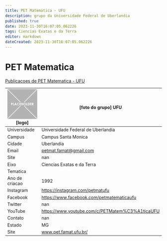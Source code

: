 ```yaml
---
title: PET Matematica - UFU
description: grupo da Universidade Federal de Uberlandia
published: true
date: 2023-11-30T16:07:05.062226
tags: Ciencias Exatas e da Terra
editor: markdown
dateCreated: 2023-11-30T16:07:05.062226
---
```


# PET Matematica

[Publicacoes de PET Matematica - UFU](/atividade/273PETMatematicaUFU/feed.md)

| ![placeholder.png](/placeholder.png) [logo] | [foto do grupo] UFU         |
| ------------------------------------------- | ------------------------------------------------- |
| Universidade                                | Universidade Federal de Uberlandia      |
| Campus                                      | Campus Santa Monica            |
| Cidade                                      | Uberlandia             |
| Email                                       | petmat.famat@gmail.com             |
| Site                                        | nan              |
| Eixo                                        | Ciencias Exatas e da Terra              |
| Tematica                                    |           |
| Ano de criacao                              | 1992        |
| Instagram                                   | https://instagram.com/petmatufu         |
| Facebook                                    | https://www.facebook.com/petmatematicaufu          |
| Twitter                                     | nan           |
| YouTube                                     | https://www.youtube.com/c/PETMatem%C3%A1ticaUFU           |
| Contato                                     | nan         |
| Estado                                      |  MG            |
| Site                                        | www.pet.famat.ufu.br/ |
